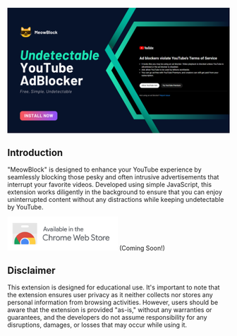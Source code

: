 [<img src="github_resources/poster.png">](https://www.google.com)

## Introduction

"MeowBlock" is designed to enhance your YouTube experience by seamlessly blocking those pesky and often intrusive advertisements that interrupt your favorite videos. Developed using simple JavaScript, this extension works diligently in the background to ensure that you can enjoy uninterrupted content without any distractions while keeping undetectable by YouTube.

[<img src="github_resources/Chrome Web Store badge.png">](https://www.google.com) (Coming Soon!)

## Disclaimer

This extension is designed for educational use. It's important to note that the extension ensures user privacy as it neither collects nor stores any personal information from browsing activities. However, users should be aware that the extension is provided "as-is," without any warranties or guarantees, and the developers do not assume responsibility for any disruptions, damages, or losses that may occur while using it.
